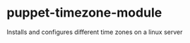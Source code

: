 puppet-timezone-module
======================

Installs and configures different time zones on a linux server
